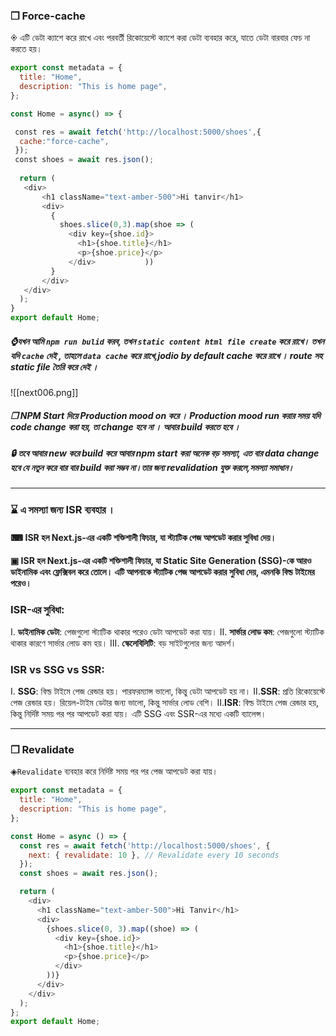 ### ❐ Force-cache

◈ এটি ডেটা ক্যাশে করে রাখে এবং পরবর্তী রিকোয়েস্টে ক্যাশে করা ডেটা ব্যবহার করে, যাতে ডেটা বারবার ফেচ না করতে হয়।

```js
export const metadata = {
  title: "Home",
  description: "This is home page",
};

const Home = async() => {

 const res = await fetch('http://localhost:5000/shoes',{
  cache:"force-cache",
 });
 const shoes = await res.json();
 
  return (
   <div>
       <h1 className="text-amber-500">Hi tanvir</h1>
       <div>
         {
           shoes.slice(0,3).map(shoe => (
             <div key={shoe.id}>
               <h1>{shoe.title}</h1>
               <p>{shoe.price}</p>
             </div>           ))
         }
       </div>
   </div>
  );
}
export default Home;
```

##### ⌚যখন আমি `npm run bulid` করব, তখন `static content html file create` করে রাখে। তখন যদি `cache` দেই , তাহলে `data cache` করে রাখে,jodio by default cache  করে রাখে । route সহ static file তৈরি করে দেই ।

![[next006.png]]

##### ❐  NPM Start দিয়ে Production mood on করে । Production mood run করার সময় যদি code  change করা হয়, তা change হবে না । আবার build করতে হবে ।

##### **🔒** তবে আবার new করে build করে আবার npm start করা অনেক বড় সমস্যা, এত বার data change হবে যে নতুন করে  বার বার build  করা সম্ভব না।তার জন্য  revalidation যুক্ত করলে,সমস্যা সমাধান।

---
### ⌛ এ সমস্যা জন্য ISR ব্যবহার ।

#### ⌨ ISR হল Next.js-এর একটি শক্তিশালী ফিচার, যা স্ট্যাটিক পেজ আপডেট করার সুবিধা দেয়।

#### ▣ ISR হল Next.js-এর একটি শক্তিশালী ফিচার, যা Static Site Generation (SSG)-কে আরও ডাইনামিক এবং ফ্লেক্সিবল করে তোলে। এটি আপনাকে স্ট্যাটিক পেজ আপডেট করার সুবিধা দেয়, এমনকি বিল্ড টাইমের পরেও।

### **ISR-এর সুবিধা**:

I. **ডাইনামিক ডেটা**: পেজগুলো স্ট্যাটিক থাকার পরেও ডেটা আপডেট করা যায়।
II. **সার্ভার লোড কম**: পেজগুলো স্ট্যাটিক থাকার কারণে সার্ভার লোড কম হয়।
III. **স্কেলেবিলিটি**: বড় সাইটগুলোর জন্য আদর্শ।
### **ISR vs SSG vs SSR**:

I. **SSG**: বিল্ড টাইমে পেজ রেন্ডার হয়। পারফরম্যান্স ভালো, কিন্তু ডেটা আপডেট হয় না।
II.**SSR**: প্রতি রিকোয়েস্টে পেজ রেন্ডার হয়। রিয়েল-টাইম ডেটার জন্য ভালো, কিন্তু সার্ভার লোড বেশি।
II.**ISR**: বিল্ড টাইমে পেজ রেন্ডার হয়, কিন্তু নির্দিষ্ট সময় পর পর আপডেট করা যায়। এটি SSG এবং SSR-এর মধ্যে একটি ব্যালেন্স।

---
### ❐ Revalidate

◈`Revalidate` ব্যবহার করে নির্দিষ্ট সময় পর পর পেজ আপডেট করা যায়।

```js
export const metadata = {
  title: "Home",
  description: "This is home page",
};

const Home = async () => {
  const res = await fetch('http://localhost:5000/shoes', {
    next: { revalidate: 10 }, // Revalidate every 10 seconds
  });
  const shoes = await res.json();

  return (
    <div>
      <h1 className="text-amber-500">Hi Tanvir</h1>
      <div>
        {shoes.slice(0, 3).map((shoe) => (
          <div key={shoe.id}>
            <h1>{shoe.title}</h1>
            <p>{shoe.price}</p>
          </div>
        ))}
      </div>
    </div>
  );
};
export default Home;
```

